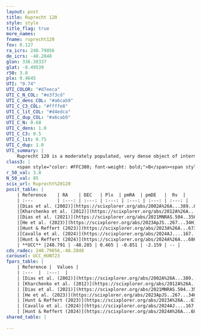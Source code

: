 ```yaml
---
layout: post
title: Ruprecht 120
style: style
title_flag: true
more_names: 
fname: ruprecht120
fov: 0.127
ra_icrs: 248.79056
de_icrs: -48.2848
glon: 336.38337
glat: -0.49539
r50: 3.8
plx: 0.4645
UTI: "0.74"
UTI_COLOR: "#d7eeca"
UTI_C_N_COL: "#e3f3cd"
UTI_C_dens_COL: "#a6cab9"
UTI_C_C3_COL: "#ffffe8"
UTI_C_lit_COL: "#d4edca"
UTI_C_dup_COL: "#a6cab9"
UTI_C_N: 0.68
UTI_C_dens: 1.0
UTI_C_C3: 0.5
UTI_C_lit: 0.75
UTI_C_dup: 1.0
UTI_summary: |
    Ruprecht 120 is a moderately populated, very dense object of intermediate C3 quality. It is well-studied in the literature.
class3: |
    <span style="color: #FFC300; font-weight: bold;">B</span><span style="color: #FFC300; font-weight: bold;">B</span>
r_50_val: 3.8
N_50_val: 85
scix_url: Ruprecht%20120
posit_table: |
    | Reference    | RA    | DEC   | Plx  | pmRA  | pmDE   |  Rv  |
    | :---         | :---: | :---: | :---: | :---: | :---: | :---: |
    |[Dias et al. (2002)](https://scixplorer.org/abs/2002A%26A...389..871D) | 248.792 | -48.283 | -- | -1.24 | -3.44 | -- |
    |[Kharchenko et al. (2012)](https://scixplorer.org/abs/2012A%26A...543A.156K) | 248.79 | -48.3 | -- | -2.43 | -0.39 | -- |
    |[Dias et al. (2021)](https://scixplorer.org/abs/2021MNRAS.504..356D) | 248.789 | -48.282 | 0.415 | -0.88 | -2.2 | -- |
    |[He et al. (2023)](https://scixplorer.org/abs/2023ApJS..267...34H) | 248.785 | -48.268 | 0.514 | -0.884 | -2.184 | -- |
    |[Hunt & Reffert (2023)](https://scixplorer.org/abs/2023A%26A...673A.114H) | 248.807 | -48.277 | 0.488 | -0.862 | -2.148 | -- |
    |[Cavallo et al. (2024)](https://scixplorer.org/abs/2024AJ....167...12C) | 248.795 | -48.278 | 0.485 | -- | -- | -- |
    |[Hunt & Reffert (2024)](https://scixplorer.org/abs/2024A%26A...686A..42H) | 248.807 | -48.277 | 0.488 | -0.862 | -2.148 | -- |
    | **UCC** |248.791 | -48.285 | 0.465 | -0.851 | -2.159 | -- | 
cds_radec: 248.79056,-48.2848
carousel: UCC_HUNT23
fpars_table: |
    | Reference |  Values |
    | :---  |  :---:  |
    | [Dias et al. (2002)](https://scixplorer.org/abs/2002A%26A...389..871D) | `E(B-V)=0.7, Dist=2000.0, Age=8.18` |
    | [Kharchenko et al. (2012)](https://scixplorer.org/abs/2012A%26A...543A.156K) | `e_bv=0.791, distance=1476, log_age=8.45` |
    | [Dias et al. (2021)](https://scixplorer.org/abs/2021MNRAS.504..356D) | `Av=2.51, Dist=2101, logage=7.253, [Fe/H]=0.266` |
    | [He et al. (2023)](https://scixplorer.org/abs/2023ApJS..267...34H) | `A0=3.2, m-M=11.4, logA=7.7` |
    | [Hunt & Reffert (2023)](https://scixplorer.org/abs/2023A%26A...673A.114H) | `AV50=2.557, diffAV50=1.526, MOD50=11.407, logAge50=7.821` |
    | [Cavallo et al. (2024)](https://scixplorer.org/abs/2024AJ....167...12C) | `AV50=2.76, dMod50=10.89, logAge50=8.18, [Fe/H]50=-0.37` |
    | [Hunt & Reffert (2024)](https://scixplorer.org/abs/2024A%26A...686A..42H) | `MassJ=406.660` |
shared_table: |
    
---
```

